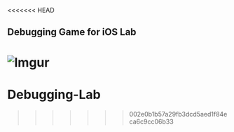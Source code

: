 <<<<<<< HEAD
## Debugging Game for iOS Lab

![Imgur](http://i.imgur.com/oQbQLf9.png)
=======
# Debugging-Lab
>>>>>>> 002e0b1b57a29fb3dcd5aed1f84eca6c9cc06b33
